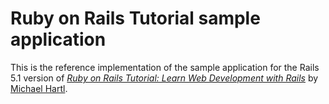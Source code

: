 # Ruby on Rails Tutorial sample application

This is the reference implementation of the sample application for the Rails 5.1 version of [*Ruby on Rails Tutorial: Learn Web Development with Rails*](http://www.railstutorial.org/) by [Michael Hartl](http://www.michaelhartl.com/).
